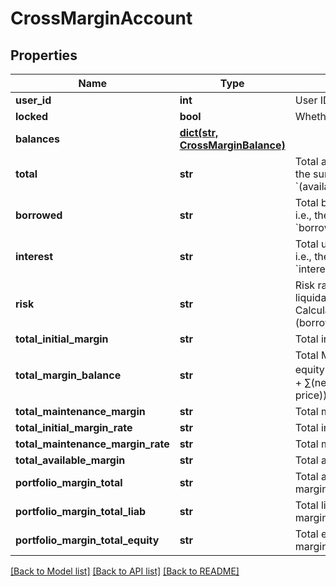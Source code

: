 # CrossMarginAccount

## Properties
Name | Type | Description | Notes
------------ | ------------- | ------------- | -------------
**user_id** | **int** | User ID | [optional] 
**locked** | **bool** | Whether account is locked | [optional] 
**balances** | [**dict(str, CrossMarginBalance)**](CrossMarginBalance.md) |  | [optional] 
**total** | **str** | Total account value in USDT, i.e., the sum of all currencies&#39; &#x60;(available+freeze)*price*discount&#x60; | [optional] 
**borrowed** | **str** | Total borrowed value in USDT, i.e., the sum of all currencies&#39; &#x60;borrowed*price*discount&#x60; | [optional] 
**interest** | **str** | Total unpaid interests in USDT, i.e., the sum of all currencies&#39; &#x60;interest*price*discount&#x60; | [optional] 
**risk** | **str** | Risk rate. When it belows 110%, liquidation will be triggered. Calculation formula: &#x60;total / (borrowed+interest)&#x60; | [optional] 
**total_initial_margin** | **str** | Total initial margin | [optional] 
**total_margin_balance** | **str** | Total Margin Balance (∑(positive equity ＊ index price * discount) + ∑(negative equity * index price)) | [optional] 
**total_maintenance_margin** | **str** | Total maintenance margin | [optional] 
**total_initial_margin_rate** | **str** | Total initial margin rate | [optional] 
**total_maintenance_margin_rate** | **str** | Total maintenance margin rate | [optional] 
**total_available_margin** | **str** | Total available margin | [optional] 
**portfolio_margin_total** | **str** | Total amount of the portfolio margin account | [optional] 
**portfolio_margin_total_liab** | **str** | Total liabilities of the portfolio margin account | [optional] 
**portfolio_margin_total_equity** | **str** | Total equity of the portfolio margin account | [optional] 

[[Back to Model list]](../README.md#documentation-for-models) [[Back to API list]](../README.md#documentation-for-api-endpoints) [[Back to README]](../README.md)


